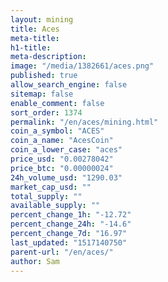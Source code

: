 ```yaml
---
layout: mining
title: Aces
meta-title: 
h1-title: 
meta-description: 
image: "/media/1382661/aces.png"
published: true
allow_search_engine: false
sitemap: false
enable_comment: false
sort_order: 1374
permalink: "/en/aces/mining.html"
coin_a_symbol: "ACES"
coin_a_name: "AcesCoin"
coin_a_lower_case: "aces"
price_usd: "0.00278042"
price_btc: "0.00000024"
24h_volume_usd: "1290.03"
market_cap_usd: ""
total_supply: ""
available_supply: ""
percent_change_1h: "-12.72"
percent_change_24h: "-14.6"
percent_change_7d: "16.97"
last_updated: "1517140750"
parent-url: "/en/aces/"
author: Sam
---
```


